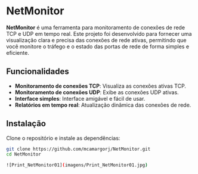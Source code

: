 # NetMonitor

**NetMonitor** é uma ferramenta para monitoramento de conexões de rede TCP e UDP em tempo real. Este projeto foi desenvolvido para fornecer uma visualização clara e precisa das conexões de rede ativas, permitindo que você monitore o tráfego e o estado das portas de rede de forma simples e eficiente.

## Funcionalidades

- **Monitoramento de conexões TCP**: Visualiza as conexões ativas TCP.
- **Monitoramento de conexões UDP**: Exibe as conexões UDP ativas.
- **Interface simples**: Interface amigável e fácil de usar.
- **Relatórios em tempo real**: Atualização dinâmica das conexões de rede.

## Instalação

Clone o repositório e instale as dependências:

```bash
git clone https://github.com/mcamargorj/NetMonitor.git
cd NetMonitor

![Print_NetMonitor01](imagens/Print_NetMonitor01.jpg)
